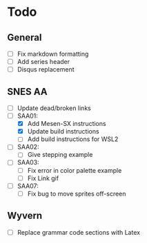 # Todo

## General

- [ ] Fix markdown formatting
- [ ] Add series header
- [ ] Disqus replacement

## SNES AA

- [ ] Update dead/broken links
- [ ] SAA01:
  - [x] Add Mesen-SX instructions
  - [x] Update build instructions
  - [ ] Add build instructions for WSL2
- [ ] SAA02:
  - [ ] Give stepping example
- [ ] SAA03:
  - [ ] Fix error in color palette example
  - [ ] Fix Link gif
- [ ] SAA07:
  - [ ] Fix bug to move sprites off-screen

## Wyvern

- [ ] Replace grammar code sections with Latex
